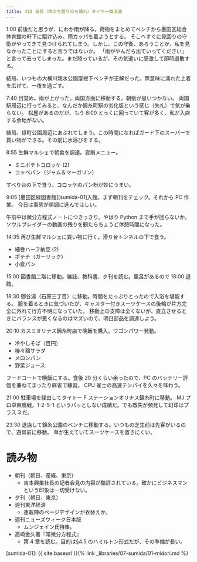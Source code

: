 ```yaml
---
title: 418 日目（雨のち曇りのち晴れ）タイヤ一個消滅
---
```


1:00 前後だと思うが、にわか雨が降る。荷物をまとめてベンチから墨田区総合体育館の軒下に駆け込み、雨カッパを着ようとする。
そこへすぐに見回りの守衛がやってきて見つけられてしまう。しかし、この守衛、あろうことか、私を見なかったことにすると言うではないか。
「雨がやんだら出ていってください」と言って去ってしまった。まだ降っているが、その気遣いに感激して即時退散する。

結局、いつもの大横川親水公園屋根下ベンチが正解だった。無意味に濡れた上着を広げて、一夜を過ごす。

7:40 目覚め。雨が上がった。両国方面に移動する。朝飯が思いつかない。
両国駅周辺に行ってみると、なんだか錦糸町駅の劣化版という感じ（失礼）で気が乗らない。
松屋があるのだが、もう 8:00 とっくに回っていて客が多く、私が入店する余地がない。

結局、緑町公園周辺にあぶれてしまう。この時間になればガード下のスーパーで買い物ができる。その前に水浴びをする。

8:55 生鮮マルシェで朝食を調達。変則メニュー。
* ミニポテトコロッケ (2)
* コッペパン（ジャム＆マーガリン）

すべり台の下で食う。コロッケのパン粉が妙にうまい。

9:05 [墨田区緑図書館][sumida-01]入館。まず朝刊をチェック。それから PC 作業。
今日は事態が順調に進んでほしい。

午前中は微分方程式ノートにつきっきり。やはり Python まで手が回らないか。
ソウルブレイダーの動画の残りを観たらちょうど休憩時間になった。

14:35 再び生鮮マルシェに買い物に行く。滑り台トンネルの下で食う。
* 細巻ハーフ納豆 (2)
* ポテチ（ガーリック）
* 小倉パン

15:00 図書館二階に移動。雑誌、教科書、夕刊を読む。風呂があるので 18:00 退館。

18:30 御谷湯（石原三丁目）に移動。時間をたっぷりとったので入浴を堪能する。
服を着るときに気づいたが、キャスター付きスーツケースの後輪が片方完全に外れて行方不明になっていた。
移動上の支障は全くないが、直立させるときにバランスが悪くなるのはマズいので、明日部品を調達しよう。

20:10 カスミオリナス錦糸町店で晩飯を購入。ワゴンパワー発動。
* 冷やしそば（百円）
* 棒々鶏サラダ
* メロンパン
* 野菜ジュース

フードコートで晩飯にする。食後 20 分くらい余ったので、PC のバッテリー評価を兼ねてまったり麻雀で練習。
CPU 雀士の高速テンパイを久々を味わう。

21:00 駐車場を経由してタイトー F ステーションオリナス錦糸町に移動。
MJ プロ卓東風戦。1-2-5-1 というパッとしない成績だ。でも敵失が頻発して幻球はプラス 3 だ。

23:30 退店して錦糸公園のベンチに移動する。いつもの芝生前は先客がいるので、遊具前に移動。
草が生えていてスーツケースを置きにくい。

# 読み物

* 朝刊（朝日、産経、東京）
  * 吉本興業社長の記者会見の内容が酷評されている。確かにビジネスマンという印象は一切受けない。
* 夕刊（朝日、東京）
* 週刊東洋経済
  * 連載陣のページデザインが衣替えか。
* 週刊ニューズウィーク日本版
  * ムンジェイン氏特集。
* 高崎金久著『常微分方程式』
  * 第 4 章を読む。目的は§4.5 のハミルトン形式だが、その準備が長い。

[sumida-01]: {{ site.baseurl }}{% link _libraries/07-sumida/01-midori.md %}
